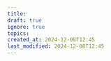 ```yaml
---
title: 
draft: true
ignore: true
topics: 
created_at: 2024-12-08T12:45
last_modified: 2024-12-08T12:45
---
```

